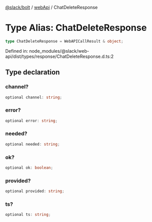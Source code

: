 [@slack/bolt](../../../../index.md) / [webApi](../index.md) / ChatDeleteResponse

# Type Alias: ChatDeleteResponse

```ts
type ChatDeleteResponse = WebAPICallResult & object;
```

Defined in: node\_modules/@slack/web-api/dist/types/response/ChatDeleteResponse.d.ts:2

## Type declaration

### channel?

```ts
optional channel: string;
```

### error?

```ts
optional error: string;
```

### needed?

```ts
optional needed: string;
```

### ok?

```ts
optional ok: boolean;
```

### provided?

```ts
optional provided: string;
```

### ts?

```ts
optional ts: string;
```
